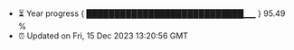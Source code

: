- ⏳ Year progress { ████████████████████████████▁▁ } 95.49 %
- ⏰ Updated on Fri, 15 Dec 2023 13:20:56 GMT

